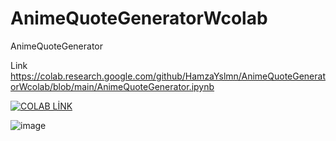 # AnimeQuoteGeneratorWcolab
AnimeQuoteGenerator

Link https://colab.research.google.com/github/HamzaYslmn/AnimeQuoteGeneratorWcolab/blob/main/AnimeQuoteGenerator.ipynb

[![COLAB LİNK](https://github.com/HamzaYslmn/AnimeQuoteGeneratorWcolab/assets/78810304/fde186ca-ff09-4c5f-8d7d-e0d03bd1131e)](https://colab.research.google.com/github/HamzaYslmn/AnimeQuoteGeneratorWcolab/blob/main/AnimeQuoteGenerator.ipynb)


![image](https://github.com/HamzaYslmn/AnimeQuoteGeneratorWcolab/assets/78810304/718f953e-7082-4818-840e-aa950885dcec)
